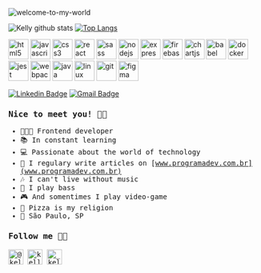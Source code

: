 ![welcome-to-my-world](https://user-images.githubusercontent.com/54040625/87431104-8c80db80-c5bc-11ea-9734-9c0e4f1916bb.png)

![Kelly github stats](https://github-readme-stats.vercel.app/api?username=kellyalves87&show_icons=true&theme=tokyonight)
[![Top Langs](https://github-readme-stats.vercel.app/api/top-langs/?username=kellyalves87)](https://github.com/kellyalves87/github-readme-stats)

<p align="left"><img src="https://devicons.github.io/devicon/devicon.git/icons/html5/html5-original-wordmark.svg" alt="html5" width="40" height="40"/> <img
src="https://devicons.github.io/devicon/devicon.git/icons/javascript/javascript-original.svg" alt="javascript" width="40" height="40"/> <img
src="https://devicons.github.io/devicon/devicon.git/icons/css3/css3-original-wordmark.svg" alt="css3" width="40" height="40"/> <img
src="https://devicons.github.io/devicon/devicon.git/icons/react/react-original-wordmark.svg" alt="react" width="40" height="40"/> <img
src="https://devicons.github.io/devicon/devicon.git/icons/sass/sass-original.svg" alt="sass" width="40" height="40"/> <img
src="https://devicons.github.io/devicon/devicon.git/icons/nodejs/nodejs-original-wordmark.svg" alt="nodejs" width="40" height="40"/> <img
src="https://devicons.github.io/devicon/devicon.git/icons/express/express-original-wordmark.svg" alt="express" width="40" height="40"/> <img
src="https://www.vectorlogo.zone/logos/firebase/firebase-icon.svg" alt="firebase" width="40" height="40"/> <img
src="https://www.chartjs.org/media/logo-title.svg" alt="chartjs" width="40" height="40"/> <img
src="https://www.vectorlogo.zone/logos/babeljs/babeljs-icon.svg" alt="babel" width="40" height="40"/> <img
src="https://devicons.github.io/devicon/devicon.git/icons/docker/docker-original-wordmark.svg" alt="docker" width="40" height="40"/> <img
src="https://i.ibb.co/Yj6p14L/jest.png" alt="jest" width="40" height="40"/> <img
src="https://devicons.github.io/devicon/devicon.git/icons/webpack/webpack-original.svg" alt="webpack" width="40" height="40"/> <img
src="https://devicons.github.io/devicon/devicon.git/icons/java/java-original-wordmark.svg" alt="java" width="40" height="40"/> <img
src="https://devicons.github.io/devicon/devicon.git/icons/linux/linux-original.svg" alt="linux" width="40" height="40"/> <img
src="https://www.vectorlogo.zone/logos/git-scm/git-scm-icon.svg" alt="git" width="40" height="40"/> <img
src="https://www.vectorlogo.zone/logos/figma/figma-icon.svg" alt="figma" width="40" height="40"/> <img
</p>   

[![Linkedin Badge](https://img.shields.io/badge/-Linkedin-0077B5?style=flat-square&logo=Linkedin&logoColor=white&link=https://www.linkedin.com/in/kellyp-alves/)](https://www.linkedin.com/in/kellyp-alves/)
[![Gmail Badge](https://img.shields.io/badge/Gmail-c5392a?style=flat-square&logo=Gmail&logoColor=white&link=mailto:kellyp.alves87@gmail.com)](mailto:kellyp.alves87@gmail.com)
                                                                                                                  
<samp>

### Nice to meet you! 👩🏻

- 👩🏻‍💻 Frontend developer <br>
- 📚 In constant learning <br>
- 💻 Passionate about the world of technology <br>
- 📝 I regulary write articles on [www.programadev.com.br](www.programadev.com.br) <br>
- 🎶 I can't live without music <br>
- 🎸 I play bass <br>
- 🎮 And somentimes I play video-game <br>
- 🍕 Pizza is my religion <br>
- 📍 São Paulo, SP <br>

  

### Follow me 💁🏻

<p align="left">
<a href="https://twitter.com/@kellalves_" target="blank"><img align="center" src="https://cdn.jsdelivr.net/npm/simple-icons@3.0.1/icons/twitter.svg" alt="@kellalves_" height="30" width="30" /></a>
<a href="https://fb.com/kellynha87" target="blank"><img align="center" src="https://cdn.jsdelivr.net/npm/simple-icons@3.0.1/icons/facebook.svg" alt="kellynha87" height="30" width="30" /></a>
<a href="https://instagram.com/_kelldev_" target="blank"><img align="center" src="https://cdn.jsdelivr.net/npm/simple-icons@3.0.1/icons/instagram.svg" alt="_kelldev_" height="30" width="30" /></a>
</p>

</samp>
